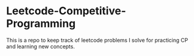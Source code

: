 # Leetcode-Competitive-Programming
This is a repo to keep track of leetcode problems I solve for practicing CP and learning new concepts.
